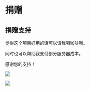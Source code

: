 # 捐赠

## 捐赠支持

觉得这个项目好用的话可以请我喝咖啡哦。

同时也可以帮助我支付部分服务器成本。

感谢您的支持！

![](https://oss.weixiao.zuowu.cc/image/IMG_6260.JPG)

![](https://oss.weixiao.zuowu.cc/image/IMG_6259.JPG)
